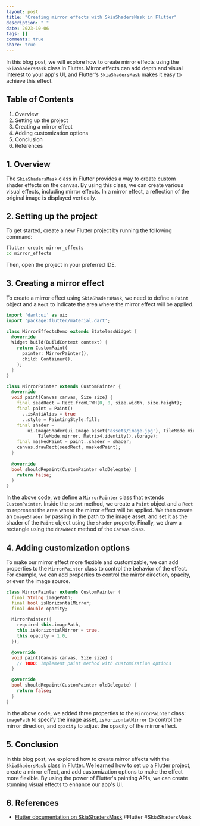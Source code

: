 ```yaml
---
layout: post
title: "Creating mirror effects with SkiaShadersMask in Flutter"
description: " "
date: 2023-10-06
tags: []
comments: true
share: true
---
```


In this blog post, we will explore how to create mirror effects using the `SkiaShadersMask` class in Flutter. Mirror effects can add depth and visual interest to your app's UI, and Flutter's `SkiaShadersMask` makes it easy to achieve this effect.

## Table of Contents
1. Overview
2. Setting up the project
3. Creating a mirror effect
4. Adding customization options
5. Conclusion
6. References

## 1. Overview
The `SkiaShadersMask` class in Flutter provides a way to create custom shader effects on the canvas. By using this class, we can create various visual effects, including mirror effects. In a mirror effect, a reflection of the original image is displayed vertically.

## 2. Setting up the project
To get started, create a new Flutter project by running the following command:

```bash
flutter create mirror_effects
cd mirror_effects
```

Then, open the project in your preferred IDE.

## 3. Creating a mirror effect
To create a mirror effect using `SkiaShadersMask`, we need to define a `Paint` object and a `Rect` to indicate the area where the mirror effect will be applied.

```dart
import 'dart:ui' as ui;
import 'package:flutter/material.dart';

class MirrorEffectsDemo extends StatelessWidget {
  @override
  Widget build(BuildContext context) {
    return CustomPaint(
      painter: MirrorPainter(),
      child: Container(),
    );
  }
}

class MirrorPainter extends CustomPainter {
  @override
  void paint(Canvas canvas, Size size) {
    final seedRect = Rect.fromLTWH(0, 0, size.width, size.height);
    final paint = Paint()
      ..isAntiAlias = true
      ..style = PaintingStyle.fill;
    final shader =
        ui.ImageShader(ui.Image.asset('assets/image.jpg'), TileMode.mirror,
            TileMode.mirror, Matrix4.identity().storage);
    final maskedPaint = paint..shader = shader;
    canvas.drawRect(seedRect, maskedPaint);
  }
  
  @override
  bool shouldRepaint(CustomPainter oldDelegate) {
    return false;
  }
}
```

In the above code, we define a `MirrorPainter` class that extends `CustomPainter`. Inside the `paint` method, we create a `Paint` object and a `Rect` to represent the area where the mirror effect will be applied. We then create an `ImageShader` by passing in the path to the image asset, and set it as the shader of the `Paint` object using the `shader` property. Finally, we draw a rectangle using the `drawRect` method of the `Canvas` class.

## 4. Adding customization options
To make our mirror effect more flexible and customizable, we can add properties to the `MirrorPainter` class to control the behavior of the effect. For example, we can add properties to control the mirror direction, opacity, or even the image source.

```dart
class MirrorPainter extends CustomPainter {
  final String imagePath;
  final bool isHorizontalMirror;
  final double opacity;

  MirrorPainter({
    required this.imagePath,
    this.isHorizontalMirror = true,
    this.opacity = 1.0,
  });

  @override
  void paint(Canvas canvas, Size size) {
    // TODO: Implement paint method with customization options
  }

  @override
  bool shouldRepaint(CustomPainter oldDelegate) {
    return false;
  }
}
```

In the above code, we added three properties to the `MirrorPainter` class: `imagePath` to specify the image asset, `isHorizontalMirror` to control the mirror direction, and `opacity` to adjust the opacity of the mirror effect.

## 5. Conclusion
In this blog post, we explored how to create mirror effects with the `SkiaShadersMask` class in Flutter. We learned how to set up a Flutter project, create a mirror effect, and add customization options to make the effect more flexible. By using the power of Flutter's painting APIs, we can create stunning visual effects to enhance our app's UI.

## 6. References
- [Flutter documentation on SkiaShadersMask](https://api.flutter.dev/flutter/dart-ui/SkiaShadersMask-class.html) #Flutter #SkiaShadersMask